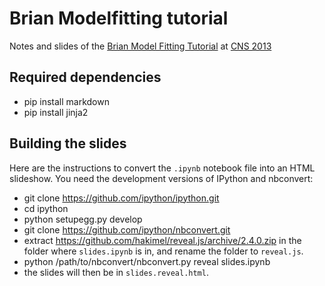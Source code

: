 Brian Modelfitting tutorial
===========================

Notes and slides of the [Brian Model Fitting Tutorial](http://briansimulator.org/brian-tutorial-cns-2013/) at [CNS 2013](http://www.cnsorg.org/cns-2013-paris)


## Required dependencies

  * pip install markdown
  * pip install jinja2
  

## Building the slides

Here are the instructions to convert the `.ipynb` notebook file into an HTML slideshow. You need the development versions of IPython and nbconvert:

  * git clone https://github.com/ipython/ipython.git
  * cd ipython
  * python setupegg.py develop
  * git clone https://github.com/ipython/nbconvert.git
  * extract https://github.com/hakimel/reveal.js/archive/2.4.0.zip in the folder where `slides.ipynb` is in, and rename the folder to `reveal.js`.
  * python /path/to/nbconvert/nbconvert.py reveal slides.ipynb
  * the slides will then be in `slides.reveal.html`.

